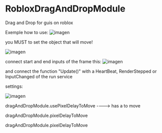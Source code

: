 # RobloxDragAndDropModule
Drag and Drop for guis on roblox

Exemple how to use:
![imagen](https://github.com/user-attachments/assets/d2b38acb-65c5-4609-9caf-387a7c005eca)


you MUST to set the object that will move!

![imagen](https://github.com/user-attachments/assets/d060240c-cc7a-4a9e-b29f-8ce71f1a78f8)

connect start and end inputs of the frame this:
![imagen](https://github.com/user-attachments/assets/6eb1ef32-d73d-4878-8fb9-e8d2ad533401)

and connect the function "Update()" with a HeartBeat, RenderStepped or InputChanged of the run service

settings:

![imagen](https://github.com/user-attachments/assets/cba21123-23db-4c02-8387-017729f8f159)


dragAndDropModule.usePixelDelayToMove ----> has a to move

dragAndDropModule.pixelDelayToMove

dragAndDropModule.pixelDelayToMove
